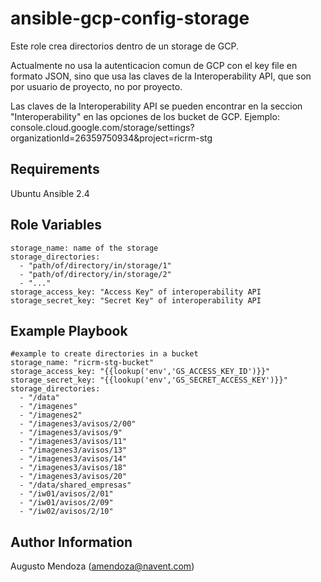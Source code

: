 ansible-gcp-config-storage
=========

Este role crea directorios dentro de un storage de GCP.

Actualmente no usa la autenticacion comun de GCP con el key file en formato JSON, sino que usa las claves de la Interoperability API, que son por usuario de proyecto, no por proyecto.

Las claves de la Interoperability API se pueden encontrar en la seccion "Interoperability" en las opciones de los bucket de GCP. Ejemplo: console.cloud.google.com/storage/settings?organizationId=26359750934&project=ricrm-stg



Requirements
------------

Ubuntu
Ansible 2.4



Role Variables
--------------

```
storage_name: name of the storage
storage_directories: 
  - "path/of/directory/in/storage/1"
  - "path/of/directory/in/storage/2"
  - "..."
storage_access_key: "Access Key" of interoperability API
storage_secret_key: "Secret Key" of interoperability API
```

Example Playbook
----------------
```
#example to create directories in a bucket
storage_name: "ricrm-stg-bucket"
storage_access_key: "{{lookup('env','GS_ACCESS_KEY_ID')}}"
storage_secret_key: "{{lookup('env','GS_SECRET_ACCESS_KEY')}}"
storage_directories:
  - "/data"
  - "/imagenes"
  - "/imagenes2"
  - "/imagenes3/avisos/2/00"
  - "/imagenes3/avisos/9"
  - "/imagenes3/avisos/11"
  - "/imagenes3/avisos/13"
  - "/imagenes3/avisos/14"
  - "/imagenes3/avisos/18"
  - "/imagenes3/avisos/20"
  - "/data/shared_empresas"
  - "/iw01/avisos/2/01"
  - "/iw01/avisos/2/09"
  - "/iw02/avisos/2/10"
```



Author Information
------------------

Augusto Mendoza (amendoza@navent.com)

